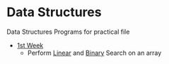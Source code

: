 # Data Structures

Data Structures Programs for practical file

- [1st Week](./1st%20Week/)
  - Perform [Linear](./1st%20Week/linearSearch.c) and [Binary](./1st%20Week/binarySearch.c) Search on an array
